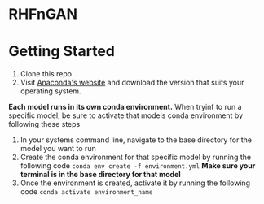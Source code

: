 # RHFnGAN

# Getting Started

1. Clone this repo
2. Visit [Anaconda's website](https://docs.anaconda.com/free/anaconda/install/index.html) and download the version that suits your operating system.

**Each model runs in its own conda environment.** When tryinf to run a specific model, be sure to activate that models conda environment by following these steps
1. In your systems command line, navigate to the base directory for the model you want to run
2. Create the conda environment for that specific model by running the following code `conda env create -f environment.yml`  **Make sure your terminal is in the base directory for that model**
3. Once the environment is created, activate it by running the following code `conda activate environment_name`
